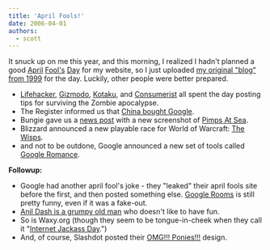 ```yaml
---
title: 'April Fools!'
date: 2006-04-01
authors:
  - scott
---
```


It snuck up on me this year, and this morning, I realized I hadn't planned a good [April](/blog/2001/i-have-seen-the-light/) [Fool's](/blog/2004/moving-to-new-york/) [Day](/blog/2005/new-design/) for my website, so I just uploaded [my original "blog" from 1999](http://spaceninja.local/site-archives/blog/v1/) for the day. Luckily, other people were better prepared.

- [Lifehacker](http://www.lifehacker.com/software/zombies/), [Gizmodo](http://gizmodo.com/gadgets/zombies/), [Kotaku](http://www.kotaku.com/gaming/zombies/), and [Consumerist](http://www.consumerist.com/consumer/zombies/) all spent the day posting tips for surviving the Zombie apocalypse.
- The Register informed us that [China bought Google](http://www.theregister.co.uk/2006/04/01/china_buys_google/).
- Bungie gave us a [news post](http://bungie.com/News/TopStory.aspx?story=BngeWklyUpdteMar31&p=6540570) with a new screenshot of [Pimps At Sea](http://bungie.com/images/news/inlineimages/PASLive_firstscreen.jpg).
- Blizzard announced a new playable race for World of Warcraft: [The Wisps](http://www.worldofwarcraft.com/burningcrusade/townhall/wisps.html).
- and not to be outdone, Google announced a new set of tools called [Google Romance](http://www.google.com/romance/).

**Followup:**

- Google had another april fool's joke - they "leaked" their april fools site before the first, and then posted something else. [Google Rooms](http://blog.outer-court.com/archive/2006-04-01-n20.html) is still pretty funny, even if it was a fake-out.
- [Anil Dash is a grumpy old man](http://www.dashes.com/anil/2006/03/31/your_april_fool) who doesn't like to have fun.
- So is Waxy.org (though they seem to be tongue-in-cheek when they call it "[Internet Jackass Day](http://www.waxy.org/archive/2006/03/31/internet.shtml).")
- And, of course, Slashdot posted their [OMG!!! Ponies!!!](http://flickr.com/photos/avalonstar/122431398/) design.
